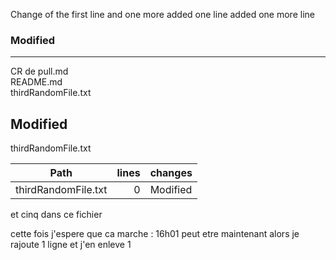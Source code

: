 Change of the first line
and one more added
one line added
one more line

### Modified            
 ------------------- 
 CR de pull.md       
 README.md          
 thirdRandomFile.txt

 Modified
 -------------------
 thirdRandomFile.txt

 Path                | lines | changes
 ------------------- | -----:| --------
 thirdRandomFile.txt |     0 | Modified

et
cinq
dans
ce
fichier

cette fois j'espere que ca marche : 16h01
peut etre maintenant alors
je rajoute 1 ligne et j'en enleve 1